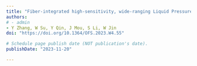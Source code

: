 ```yaml
---
title: "Fiber-integrated high-sensitivity, wide-ranging Liquid Pressure sensor"
authors:
# - admin
- Y Zhang, W Su, Y Qin, J Mou, S Li, W Jin
doi: "https://doi.org/10.1364/OFS.2023.W4.55"

# Schedule page publish date (NOT publication's date).
publishDate: "2023-11-20"

---
```

